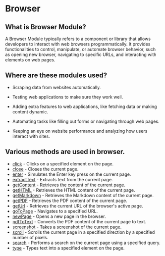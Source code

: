 # Browser


## What is Browser Module?
 
A Browser Module typically refers to a component or library that allows developers to interact with web browsers programmatically. It provides functionalities to control, manipulate, or automate browser behavior, such as opening new browser, navigating to specific URLs, and interacting with elements on web pages.

## Where are these modules used?

* Scraping data from websites automatically.

* Testing web applications to make sure they work well.

* Adding extra features to web applications, like fetching data or making content dynamic.

* Automating tasks like filling out forms or navigating through web pages.

* Keeping an eye on website performance and analyzing how users interact with sites.

## Various methods are used in browser.
 
* [click](../../api/browser/click) - Clicks on a specified element on the page.
* [close](../../api/browser/close) - Closes the current page.
* [enter](../../api/browser/enter) - Simulates the Enter key press on the current page.
* [extractText](../../api/browser/extractText) - Extracts text from the current page.
* [getContent](../../api/browser/getContent) - Retrieves the content of the current page.
* [getHTML](../../api/browser/getHTML) - Retrieves the HTML content of the current page.
* [getMarkdown](../../api/browser/getMarkdown) - Retrieves the Markdown content of the current page.
* [getPDF](../../api/browser/getPDF) - Retrieves the PDF content of the current page.
* [getUrl](../../api/browser/getUrl) - Retrieves the current URL of the browser's active page.
* [goToPage](../../api/browser/goToPage) - Navigates to a specified URL.
* [newPage](../../api/browser/newPage) - Opens a new page in the browser.
* [pdfToText](../../api/browser/pdfToText) - Converts the PDF content of the current page to text.
* [screenshot](../../api/browser/screenshot) - Takes a screenshot of the current page.
* [scroll](../../api/browser/scroll) - Scrolls the current page in a specified direction by a specified number of pixels.
* [search](../../api/browser/search) - Performs a search on the current page using a specified query.
* [type](../../api/browser/type) - Types text into a specified element on the page. 


